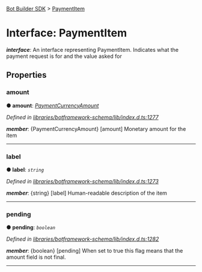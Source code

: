 [Bot Builder SDK](../README.md) > [PaymentItem](../interfaces/botbuilder.paymentitem.md)



# Interface: PaymentItem

*__interface__*: An interface representing PaymentItem. Indicates what the payment request is for and the value asked for



## Properties
<a id="amount"></a>

###  amount

**●  amount**:  *[PaymentCurrencyAmount](botbuilder.paymentcurrencyamount.md)* 

*Defined in [libraries/botframework-schema/lib/index.d.ts:1277](https://github.com/Microsoft/botbuilder-js/blob/09ad751/libraries/botframework-schema/lib/index.d.ts#L1277)*


*__member__*: {PaymentCurrencyAmount} [amount] Monetary amount for the item





___

<a id="label"></a>

###  label

**●  label**:  *`string`* 

*Defined in [libraries/botframework-schema/lib/index.d.ts:1273](https://github.com/Microsoft/botbuilder-js/blob/09ad751/libraries/botframework-schema/lib/index.d.ts#L1273)*


*__member__*: {string} [label] Human-readable description of the item





___

<a id="pending"></a>

###  pending

**●  pending**:  *`boolean`* 

*Defined in [libraries/botframework-schema/lib/index.d.ts:1282](https://github.com/Microsoft/botbuilder-js/blob/09ad751/libraries/botframework-schema/lib/index.d.ts#L1282)*


*__member__*: {boolean} [pending] When set to true this flag means that the amount field is not final.





___


